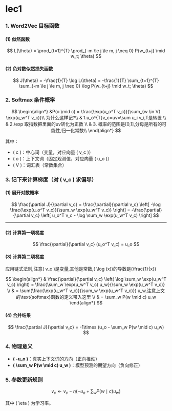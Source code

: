# lec1

### **1. Word2Vec 目标函数**

#### **(1) 似然函数**

$$
L(\theta) = \prod_{t=1}^{T} \prod_{-m \le j \le m, j \neq 0} P(w_{t+j} \mid w_t; \theta)
$$

#### **(2) 负对数似然损失函数**

$$
J(\theta) = -\frac{1}{T} \log L(\theta) = -\frac{1}{T} \sum_{t=1}^{T} \sum_{-m \le j \le m, j \neq 0} \log P(w_{t+j} \mid w_t; \theta)
$$

### **2. Softmax 条件概率**

$$
\begin{align*}
&P(o \mid c) = \frac{\exp(u_o^T v_c)}{\sum_{w \in V} \exp(u_w^T v_c)}\\
为什么这样记?\\
& 1.u_o^{T}v_c=uv=\sum u_i v_i,T是转置  \\
& 2.\exp 取指数把里面的uv转化为正数 \\
& 3. 概率的范围是[0,1],分母是所有的可能性,归一化常数\\
\end{align*}
$$

其中：

- \( c \)：中心词（变量，对应向量 \( v_c \)）
- \( o \)：上下文词（固定观测值，对应向量 \( u_o \)）
- \( V \)：词汇表（常数集合）

### **3. 记下来计算梯度（对 \( v_c \) 求偏导）**

#### **(1) 展开对数概率**

$$
\frac{\partial J}{\partial v_c} = \frac{\partial}{\partial v_c} \left[ -\log \frac{\exp(u_o^T v_c)}{\sum_w \exp(u_w^T v_c)} \right] = -\frac{\partial}{\partial v_c} \left[ u_o^T v_c - \log \sum_w \exp(u_w^T v_c) \right]
$$

---

#### **(2) 计算第一项梯度**

$$
\frac{\partial}{\partial v_c} (u_o^T v_c) = u_o
$$

#### **(3) 计算第二项梯度**

应用链式法则,注意\( v_c \)是变量,其他是常数,\( \log (x)\)的导数是\(\frac{1}{x}\)

$$
\begin{align*}
& \frac{\partial}{\partial v_c} \left( \log \sum_w \exp(u_w^T v_c) \right) = \frac{\sum_w \exp(u_w^T v_c) u_w}{\sum_w \exp(u_w^T v_c)} \\
& = \sum(\frac{\exp(u_w^T v_c)}{\sum_w \exp(u_w^T v_c)}) u_w,注意上文的\text{softmax}函数的定义带入这里 \\
& = \sum_w P(w \mid c) u_w
\end{align*}
$$

#### **(4) 合并结果**

$$
\frac{\partial J}{\partial v_c} = -1\times (u_o - \sum_w P(w \mid c) u_w)
$$

### **4. 物理意义**

- **\( -u_o \)**：真实上下文词的方向（正向推动）
- **\( \sum_w P(w \mid c) u_w \)**：模型预测的期望方向（负向修正）

### **5. 参数更新规则**

$$
v_c \leftarrow v_c - \eta \left( -u_o + \sum_w P(w \mid c) u_w \right)
$$

其中 \( \eta \) 为学习率。